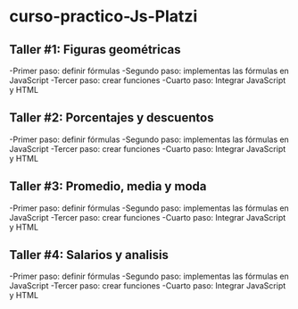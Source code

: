 # curso-practico-Js-Platzi

## Taller #1: Figuras geométricas

-Primer paso: definir fórmulas
-Segundo paso: implementas las fórmulas en JavaScript
-Tercer paso: crear funciones
-Cuarto paso: Integrar JavaScript y HTML

## Taller #2: Porcentajes y descuentos

-Primer paso: definir fórmulas
-Segundo paso: implementas las fórmulas en JavaScript
-Tercer paso: crear funciones
-Cuarto paso: Integrar JavaScript y HTML

## Taller #3: Promedio, media y moda

-Primer paso: definir fórmulas
-Segundo paso: implementas las fórmulas en JavaScript
-Tercer paso: crear funciones
-Cuarto paso: Integrar JavaScript y HTML

## Taller #4: Salarios y analisis 

-Primer paso: definir fórmulas
-Segundo paso: implementas las fórmulas en JavaScript
-Tercer paso: crear funciones
-Cuarto paso: Integrar JavaScript y HTML